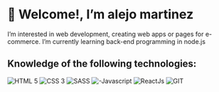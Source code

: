 # 👋 Welcome!, I’m alejo martinez

I’m interested in web development, creating web apps or pages for e-commerce.
 I’m currently learning back-end programming in node.js
##  Knowledge of the following technologies:

![HTML 5](https://user-images.githubusercontent.com/108308215/234669671-b2c7c173-def4-4cee-930e-7799b1f76e31.svg)
![CSS 3](https://user-images.githubusercontent.com/108308215/234669669-c546c267-2e6e-4610-ab04-058dbc077184.svg)
![SASS](https://user-images.githubusercontent.com/108308215/234669679-e38618ae-944f-4bfa-a28f-c3e27b2d2160.svg)
![-Javascript](https://user-images.githubusercontent.com/108308215/234669673-402ebf14-5a53-4f72-af22-36f7f5093cab.svg)
![ReactJs](https://user-images.githubusercontent.com/108308215/234669523-ce06a937-8c06-49eb-a1bb-c17f4d1d58e1.svg)
![GIT](https://user-images.githubusercontent.com/108308215/234669665-6eb594c5-6000-414c-9e82-0867d954f0e1.svg)




<!---
alejo-martinez/alejo-martinez is a ✨ special ✨ repository because its `README.md` (this file) appears on your GitHub profile.
You can click the Preview link to take a look at your changes.
--->
